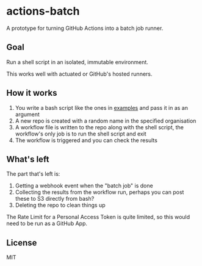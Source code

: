 # actions-batch

A prototype for turning GitHub Actions into a batch job runner.

## Goal

Run a shell script in an isolated, immutable environment.

This works well with actuated or GitHub's hosted runners.

## How it works

1. You write a bash script like the ones in [examples](examples) and pass it in as an argument
1. A new repo is created with a random name in the specified organisation
2. A workflow file is written to the repo along with the shell script, the workflow's only job is to run the shell script and exit
3. The workflow is triggered and you can check the results

## What's left

The part that's left is:

1. Getting a webhook event when the "batch job" is done
2. Collecting the results from the workflow run, perhaps you can post these to S3 directly from bash?
3. Deleting the repo to clean things up

The Rate Limit for a Personal Access Token is quite limited, so this would need to be run as a GitHub App.

## License

MIT